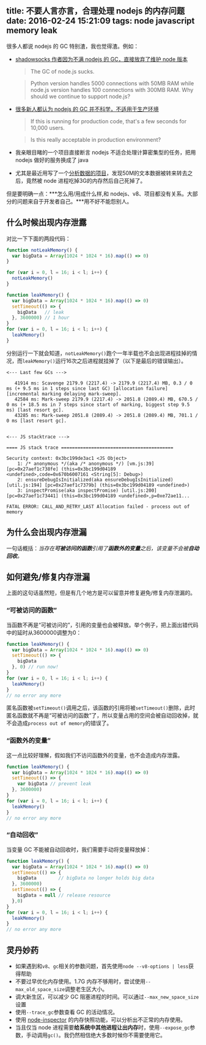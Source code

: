 title: 不要人言亦言，合理处理 nodejs 的内存问题
date: 2016-02-24 15:21:09
tags: node javascript memory leak
---

很多人都说 nodejs 的 GC 特别渣，我也觉得渣。例如：

* [shadowsocks 作者因为不满 nodejs 的 GC，直接放弃了维护 node 版本](https://github.com/shadowsocks/shadowsocks-nodejs)
  > The GC of node.js sucks.
  
  > Python version handles 5000 connections with 50MB RAM while node.js version handles 100 connections with 300MB RAM. Why should we continue to support node.js?
* [很多新人都认为 nodejs 的 GC 并不科学，不适用于生产环境](http://stackoverflow.com/questions/5603011/node-js-and-v8-garbage-collection)
  > If this is running for production code, that's a few seconds for 10,000 users.
  
  > Is this really acceptable in production environment?
* 我亲眼目睹的一个项目直接断言 nodejs 不适合处理计算密集型的任务，把用 nodejs 做好的服务换成了 java
* 尤其是最近用写了一个[分析数据的项目](https://github.com/crzidea/index-net)，发现50M的文本数据被转来转去之后，竟然被 node 进程吃掉3G的内存然后自己死掉了。

但是要明确一点：***怎么用/用成什么样,和 nodejs、v8、项目都没有关系。大部分的问题来自于开发者自己。***用不好不能怨别人。

## 什么时候出现内存泄露

对比一下下面的两段代码：

```js
function notLeakMemory() {
  var bigData = Array(1024 * 1024 * 16).map(() => 0)
}

for (var i = 0, l = 16; i < l; i++) {
  notLeakMemory()
}
```

```js
function leakMemory() {
  var bigData = Array(1024 * 1024 * 16).map(() => 0)
  setTimeout(() => {
    bigData   // leak
  }, 3600000) // 1 hour
}
for (var i = 0, l = 16; i < l; i++) {
  leakMemory()
}
```

分别运行一下就会知道，`notLeakMemory()`跑个一年半载也不会出现进程挂掉的情况，而`leakMemory()`运行16次之后进程就挂掉了（以下是最后的错误输出）。

```
<--- Last few GCs --->

   41914 ms: Scavenge 2179.9 (2217.4) -> 2179.9 (2217.4) MB, 0.3 / 0 ms (+ 9.5 ms in 1 steps since last GC) [allocation failure] [incremental marking delaying mark-sweep].
   42584 ms: Mark-sweep 2179.9 (2217.4) -> 2051.8 (2089.4) MB, 670.5 / 0 ms (+ 18.5 ms in 7 steps since start of marking, biggest step 9.5 ms) [last resort gc].
   43285 ms: Mark-sweep 2051.8 (2089.4) -> 2051.8 (2089.4) MB, 701.1 / 0 ms [last resort gc].


<--- JS stacktrace --->

==== JS stack trace =========================================

Security context: 0x3bc199de3ac1 <JS Object>
    1: /* anonymous */(aka /* anonymous */) [vm.js:39] [pc=0x27aef1c738fe] (this=0x3bc199d04189 <undefined>,code=0x670b6007161 <String[5]: Debug>)
    2: ensureDebugIsInitialized(aka ensureDebugIsInitialized) [util.js:194] [pc=0x27aef1c7379b] (this=0x3bc199d04189 <undefined>)
    3: inspectPromise(aka inspectPromise) [util.js:200] [pc=0x27aef1c73441] (this=0x3bc199d04189 <undefined>,p=0xe72ae11...

FATAL ERROR: CALL_AND_RETRY_LAST Allocation failed - process out of memory
```

## 为什么会出现内存泄漏

一句话概括：*当存在**可被访问的函数**引用了**函数外的变量**之后，该变量不会被**自动回收**。*

## 如何避免/修复内存泄漏

上面的这句话虽然短，但是有几个地方是可以留意并修复避免/修复内存泄漏的。

### “可被访问的函数”

当函数不再是“可被访问的”，引用的变量也会被释放。举个例子，把上面出错代码中的延时从3600000调整为0：

```js
function leakMemory() {
  var bigData = Array(1024 * 1024 * 16).map(() => 0)
  setTimeout(() => {
    bigData
  }, 0) // run now!
}
for (var i = 0, l = 16; i < l; i++) {
  leakMemory()
}
// no error any more
```

匿名函数被`setTimeout()`调用之后，该函数的引用将被`setTimeout()`删除，此时匿名函数就不再是“可被访问的函数”了，所以变量占用的空间会被自动回收掉，就不会造成`process out of memory`的错误了。

### “函数外的变量”

这一点比较好理解，假如我们不访问函数外的变量，也不会造成内存泄露。

```js
function leakMemory() {
  var bigData = Array(1024 * 1024 * 16).map(() => 0)
  setTimeout(() => {
    var bigData // prevent leak
  }, 3600000)
}
for (var i = 0, l = 16; i < l; i++) {
  leakMemory()
}
// no error any more
```

### “自动回收”

当变量 GC 不能被自动回收时，我们需要手动将变量释放掉：

```js
function leakMemory() {
  var bigData = Array(1024 * 1024 * 16).map(() => 0)
  setTimeout(() => {
    bigData        // bigData no longer holds big data
  }, 3600000)
  setTimeout(() => {
    bigData = null // release resource
  },0)
}
for (var i = 0, l = 16; i < l; i++) {
  leakMemory()
}
// no error any more
```

## 灵丹妙药

* 如果遇到和`v8`、`gc`相关的参数问题，首先使用`node --v8-options | less`获得帮助
* 不要过早优化内存使用。1.7G 内存不够用时，尝试使用`--max_old_space_size`调整老生区大小。
* 调大新生区，可以减少 GC 阻塞进程的时间。可以通过`--max_new_space_size`设置
* 使用`--trace_gc`参数查看 GC 的活动情况。
* 使用 [node-inspector](https://github.com/node-inspector/node-inspector) 的内存快照功能，可以分析出不正常的内存使用。
* 当且仅当 node 进程需要**给系统中其他进程让出内存**时，使用`--expose_gc`参数，手动调用`gc()`。我仍然相信绝大多数时候你不需要使用它。